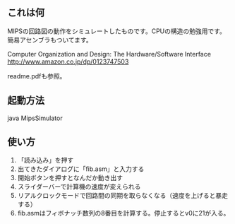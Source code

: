 ## これは何
MIPSの回路図の動作をシミュレートしたものです。CPUの構造の勉強用です。簡易アセンブラもついてます。

Computer Organization and Design: The Hardware/Software Interface
http://www.amazon.co.jp/dp/0123747503

readme.pdfも参照。

## 起動方法
java MipsSimulator

## 使い方
1. 「読み込み」を押す
2. 出てきたダイアログに「fib.asm」と入力する
3. 開始ボタンを押すとなんだか動き出す
4. スライダーバーで計算機の速度が変えられる
5. リアルクロックモードで回路間の同期を取らなくなる（速度を上げると暴走する）
6. fib.asmはフィボナッチ数列の8番目を計算する。停止するとv0に21が入る。
